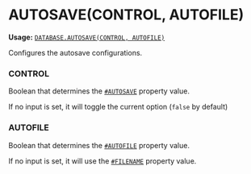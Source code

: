 # AUTOSAVE(CONTROL, AUTOFILE)

**Usage:**  [`DATABASE.AUTOSAVE(CONTROL, AUTOFILE)`](https://github.com/NeedleChat/NeedleDB/blob/docs/docs/DATABASE.md)

Configures the autosave configurations.

### CONTROL

Boolean that determines the [`#AUTOSAVE`](https://github.com/NeedleChat/NeedleDB/blob/docs/docs/DATABASE/properties/%23AUTOSAVE.md) property value.

If no input is set, it will toggle the current option (`false` by default)

### AUTOFILE

Boolean that determines the [`#AUTOFILE`](https://github.com/NeedleChat/NeedleDB/blob/docs/docs/DATABASE/properties/%23AUTOFILE.md) property value.

If no input is set, it will use the [`#FILENAME`](https://github.com/NeedleChat/NeedleDB/blob/docs/docs/DATABASE/properties/%23FILENAME.md) property value.

